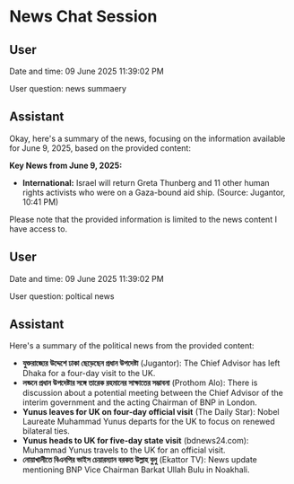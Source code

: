 # News Chat Session

## User
Date and time: 09 June 2025 11:39:02 PM

User question: news summaery

## Assistant
Okay, here's a summary of the news, focusing on the information available for June 9, 2025, based on the provided content:

**Key News from June 9, 2025:**

*   **International:** Israel will return Greta Thunberg and 11 other human rights activists who were on a Gaza-bound aid ship. (Source: Jugantor, 10:41 PM)

Please note that the provided information is limited to the news content I have access to.


## User
Date and time: 09 June 2025 11:39:02 PM

User question: poltical news

## Assistant
Here's a summary of the political news from the provided content:

*   **যুক্তরাজ্যের উদ্দেশে ঢাকা ছেড়েছেন প্রধান উপদেষ্টা** (Jugantor): The Chief Advisor has left Dhaka for a four-day visit to the UK.
*   **লন্ডনে প্রধান উপদেষ্টার সঙ্গে তারেক রহমানের সাক্ষাতের সম্ভাবনা** (Prothom Alo): There is discussion about a potential meeting between the Chief Advisor of the interim government and the acting Chairman of BNP in London.
*   **Yunus leaves for UK on four-day official visit** (The Daily Star): Nobel Laureate Muhammad Yunus departs for the UK to focus on renewed bilateral ties.
*   **Yunus heads to UK for five-day state visit** (bdnews24.com): Muhammad Yunus travels to the UK for an official visit.
*   **নোয়াখালীতে বিএনপির ভাইস চেয়ারম্যান বরকত উল্লাহ বুলু** (Ekattor TV): News update mentioning BNP Vice Chairman Barkat Ullah Bulu in Noakhali.


